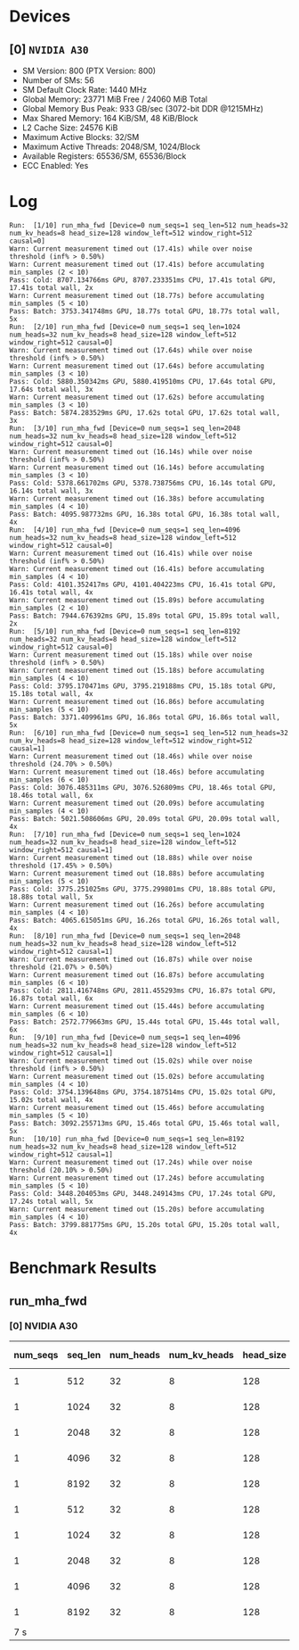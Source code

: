 # Devices

## [0] `NVIDIA A30`
* SM Version: 800 (PTX Version: 800)
* Number of SMs: 56
* SM Default Clock Rate: 1440 MHz
* Global Memory: 23771 MiB Free / 24060 MiB Total
* Global Memory Bus Peak: 933 GB/sec (3072-bit DDR @1215MHz)
* Max Shared Memory: 164 KiB/SM, 48 KiB/Block
* L2 Cache Size: 24576 KiB
* Maximum Active Blocks: 32/SM
* Maximum Active Threads: 2048/SM, 1024/Block
* Available Registers: 65536/SM, 65536/Block
* ECC Enabled: Yes

# Log

```
Run:  [1/10] run_mha_fwd [Device=0 num_seqs=1 seq_len=512 num_heads=32 num_kv_heads=8 head_size=128 window_left=512 window_right=512 causal=0]
Warn: Current measurement timed out (17.41s) while over noise threshold (inf% > 0.50%)
Warn: Current measurement timed out (17.41s) before accumulating min_samples (2 < 10)
Pass: Cold: 8707.134766ms GPU, 8707.233351ms CPU, 17.41s total GPU, 17.41s total wall, 2x 
Warn: Current measurement timed out (18.77s) before accumulating min_samples (5 < 10)
Pass: Batch: 3753.341748ms GPU, 18.77s total GPU, 18.77s total wall, 5x
Run:  [2/10] run_mha_fwd [Device=0 num_seqs=1 seq_len=1024 num_heads=32 num_kv_heads=8 head_size=128 window_left=512 window_right=512 causal=0]
Warn: Current measurement timed out (17.64s) while over noise threshold (inf% > 0.50%)
Warn: Current measurement timed out (17.64s) before accumulating min_samples (3 < 10)
Pass: Cold: 5880.350342ms GPU, 5880.419510ms CPU, 17.64s total GPU, 17.64s total wall, 3x 
Warn: Current measurement timed out (17.62s) before accumulating min_samples (3 < 10)
Pass: Batch: 5874.283529ms GPU, 17.62s total GPU, 17.62s total wall, 3x
Run:  [3/10] run_mha_fwd [Device=0 num_seqs=1 seq_len=2048 num_heads=32 num_kv_heads=8 head_size=128 window_left=512 window_right=512 causal=0]
Warn: Current measurement timed out (16.14s) while over noise threshold (inf% > 0.50%)
Warn: Current measurement timed out (16.14s) before accumulating min_samples (3 < 10)
Pass: Cold: 5378.661702ms GPU, 5378.738756ms CPU, 16.14s total GPU, 16.14s total wall, 3x 
Warn: Current measurement timed out (16.38s) before accumulating min_samples (4 < 10)
Pass: Batch: 4095.987732ms GPU, 16.38s total GPU, 16.38s total wall, 4x
Run:  [4/10] run_mha_fwd [Device=0 num_seqs=1 seq_len=4096 num_heads=32 num_kv_heads=8 head_size=128 window_left=512 window_right=512 causal=0]
Warn: Current measurement timed out (16.41s) while over noise threshold (inf% > 0.50%)
Warn: Current measurement timed out (16.41s) before accumulating min_samples (4 < 10)
Pass: Cold: 4101.352417ms GPU, 4101.404223ms CPU, 16.41s total GPU, 16.41s total wall, 4x 
Warn: Current measurement timed out (15.89s) before accumulating min_samples (2 < 10)
Pass: Batch: 7944.676392ms GPU, 15.89s total GPU, 15.89s total wall, 2x
Run:  [5/10] run_mha_fwd [Device=0 num_seqs=1 seq_len=8192 num_heads=32 num_kv_heads=8 head_size=128 window_left=512 window_right=512 causal=0]
Warn: Current measurement timed out (15.18s) while over noise threshold (inf% > 0.50%)
Warn: Current measurement timed out (15.18s) before accumulating min_samples (4 < 10)
Pass: Cold: 3795.170471ms GPU, 3795.219188ms CPU, 15.18s total GPU, 15.18s total wall, 4x 
Warn: Current measurement timed out (16.86s) before accumulating min_samples (5 < 10)
Pass: Batch: 3371.409961ms GPU, 16.86s total GPU, 16.86s total wall, 5x
Run:  [6/10] run_mha_fwd [Device=0 num_seqs=1 seq_len=512 num_heads=32 num_kv_heads=8 head_size=128 window_left=512 window_right=512 causal=1]
Warn: Current measurement timed out (18.46s) while over noise threshold (24.70% > 0.50%)
Warn: Current measurement timed out (18.46s) before accumulating min_samples (6 < 10)
Pass: Cold: 3076.485311ms GPU, 3076.526809ms CPU, 18.46s total GPU, 18.46s total wall, 6x 
Warn: Current measurement timed out (20.09s) before accumulating min_samples (4 < 10)
Pass: Batch: 5021.508606ms GPU, 20.09s total GPU, 20.09s total wall, 4x
Run:  [7/10] run_mha_fwd [Device=0 num_seqs=1 seq_len=1024 num_heads=32 num_kv_heads=8 head_size=128 window_left=512 window_right=512 causal=1]
Warn: Current measurement timed out (18.88s) while over noise threshold (17.45% > 0.50%)
Warn: Current measurement timed out (18.88s) before accumulating min_samples (5 < 10)
Pass: Cold: 3775.251025ms GPU, 3775.299801ms CPU, 18.88s total GPU, 18.88s total wall, 5x 
Warn: Current measurement timed out (16.26s) before accumulating min_samples (4 < 10)
Pass: Batch: 4065.615051ms GPU, 16.26s total GPU, 16.26s total wall, 4x
Run:  [8/10] run_mha_fwd [Device=0 num_seqs=1 seq_len=2048 num_heads=32 num_kv_heads=8 head_size=128 window_left=512 window_right=512 causal=1]
Warn: Current measurement timed out (16.87s) while over noise threshold (21.07% > 0.50%)
Warn: Current measurement timed out (16.87s) before accumulating min_samples (6 < 10)
Pass: Cold: 2811.416748ms GPU, 2811.455293ms CPU, 16.87s total GPU, 16.87s total wall, 6x 
Warn: Current measurement timed out (15.44s) before accumulating min_samples (6 < 10)
Pass: Batch: 2572.779663ms GPU, 15.44s total GPU, 15.44s total wall, 6x
Run:  [9/10] run_mha_fwd [Device=0 num_seqs=1 seq_len=4096 num_heads=32 num_kv_heads=8 head_size=128 window_left=512 window_right=512 causal=1]
Warn: Current measurement timed out (15.02s) while over noise threshold (inf% > 0.50%)
Warn: Current measurement timed out (15.02s) before accumulating min_samples (4 < 10)
Pass: Cold: 3754.139648ms GPU, 3754.187514ms CPU, 15.02s total GPU, 15.02s total wall, 4x 
Warn: Current measurement timed out (15.46s) before accumulating min_samples (5 < 10)
Pass: Batch: 3092.255713ms GPU, 15.46s total GPU, 15.46s total wall, 5x
Run:  [10/10] run_mha_fwd [Device=0 num_seqs=1 seq_len=8192 num_heads=32 num_kv_heads=8 head_size=128 window_left=512 window_right=512 causal=1]
Warn: Current measurement timed out (17.24s) while over noise threshold (20.10% > 0.50%)
Warn: Current measurement timed out (17.24s) before accumulating min_samples (5 < 10)
Pass: Cold: 3448.204053ms GPU, 3448.249143ms CPU, 17.24s total GPU, 17.24s total wall, 5x 
Warn: Current measurement timed out (15.20s) before accumulating min_samples (4 < 10)
Pass: Batch: 3799.881775ms GPU, 15.20s total GPU, 15.20s total wall, 4x
```

# Benchmark Results

## run_mha_fwd

### [0] NVIDIA A30

| num_seqs | seq_len | num_heads | num_kv_heads | head_size | window_left | window_right | causal |  Q Tensor  |  K Tensor  |  V Tensor  |   Output   | Tokens |  Est. FLOPS  | Memory Usage | Samples | CPU Time | Noise  | GPU Time | Noise  | Elem/s  | GlobalMem BW | BWUtil | Samples | Batch GPU |
|----------|---------|-----------|--------------|-----------|-------------|--------------|--------|------------|------------|------------|------------|--------|--------------|--------------|---------|----------|--------|----------|--------|---------|--------------|--------|---------|-----------|
|        1 |     512 |        32 |            8 |       128 |         512 |          512 |      0 |  4.000 MiB |  1.000 MiB |  1.000 MiB |  4.000 MiB |    512 |   2147483648 |           10 |      2x |  8.707 s |   inf% |  8.707 s |   inf% |  58.802 |   1.204 MB/s |  0.00% |      5x |   3.753 s |
|        1 |    1024 |        32 |            8 |       128 |         512 |          512 |      0 |  8.000 MiB |  2.000 MiB |  2.000 MiB |  8.000 MiB |   1024 |   8589934592 |           20 |      3x |  5.880 s |   inf% |  5.880 s |   inf% | 174.139 |   3.566 MB/s |  0.00% |      3x |   5.874 s |
|        1 |    2048 |        32 |            8 |       128 |         512 |          512 |      0 | 16.000 MiB |  4.000 MiB |  4.000 MiB | 16.000 MiB |   2048 |  34359738368 |           40 |      3x |  5.379 s |   inf% |  5.379 s |   inf% | 380.764 |   7.798 MB/s |  0.00% |      4x |   4.096 s |
|        1 |    4096 |        32 |            8 |       128 |         512 |          512 |      0 | 32.000 MiB |  8.000 MiB |  8.000 MiB | 32.000 MiB |   4096 | 137438953472 |           80 |      4x |  4.101 s |   inf% |  4.101 s |   inf% | 998.695 |  20.453 MB/s |  0.00% |      2x |   7.945 s |
|        1 |    8192 |        32 |            8 |       128 |         512 |          512 |      0 | 64.000 MiB | 16.000 MiB | 16.000 MiB | 64.000 MiB |   8192 | 549755813888 |          160 |      4x |  3.795 s |   inf% |  3.795 s |   inf% |  2.159K |  44.207 MB/s |  0.00% |      5x |   3.371 s |
|        1 |     512 |        32 |            8 |       128 |         512 |          512 |      1 |  4.000 MiB |  1.000 MiB |  1.000 MiB |  4.000 MiB |    512 |   2147483648 |           10 |      6x |  3.077 s | 24.70% |  3.076 s | 24.70% | 166.424 |   3.408 MB/s |  0.00% |      4x |   5.022 s |
|        1 |    1024 |        32 |            8 |       128 |         512 |          512 |      1 |  8.000 MiB |  2.000 MiB |  2.000 MiB |  8.000 MiB |   1024 |   8589934592 |           20 |      5x |  3.775 s | 17.45% |  3.775 s | 17.45% | 271.240 |   5.555 MB/s |  0.00% |      4x |   4.066 s |
|        1 |    2048 |        32 |            8 |       128 |         512 |          512 |      1 | 16.000 MiB |  4.000 MiB |  4.000 MiB | 16.000 MiB |   2048 |  34359738368 |           40 |      6x |  2.811 s | 21.07% |  2.811 s | 21.07% | 728.458 |  14.919 MB/s |  0.00% |      6x |   2.573 s |
|        1 |    4096 |        32 |            8 |       128 |         512 |          512 |      1 | 32.000 MiB |  8.000 MiB |  8.000 MiB | 32.000 MiB |   4096 | 137438953472 |           80 |      4x |  3.754 s |   inf% |  3.754 s |   inf% |  1.091K |  22.345 MB/s |  0.00% |      5x |   3.092 s |
|        1 |    8192 |        32 |            8 |       128 |         512 |          512 |      1 | 64.000 MiB | 16.000 MiB | 16.000 MiB | 64.000 MiB |   8192 | 549755813888 |          160 |      5x |  3.448 s | 20.10% |  3.448 s | 20.10% |  2.376K |  48.655 MB/s |  0.01% |      4x |   3.800 s |
7 s |
